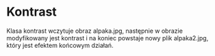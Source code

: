 # Kontrast
Klasa kontrast wczytuje obraz alpaka.jpg, następnie w obrazie modyfikowany jest kontrast i na koniec powstaje nowy plik alpaka2.jpg, który jest efektem końcowym działań.

